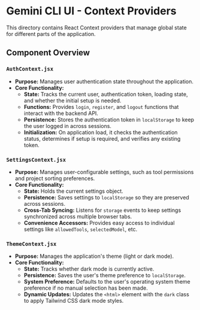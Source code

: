 # Gemini CLI UI - Context Providers

This directory contains React Context providers that manage global state for different parts of the application.

## Component Overview

### `AuthContext.jsx`

-   **Purpose:** Manages user authentication state throughout the application.
-   **Core Functionality:**
    -   **State:** Tracks the current user, authentication token, loading state, and whether the initial setup is needed.
    -   **Functions:** Provides `login`, `register`, and `logout` functions that interact with the backend API.
    -   **Persistence:** Stores the authentication token in `localStorage` to keep the user logged in across sessions.
    -   **Initialization:** On application load, it checks the authentication status, determines if setup is required, and verifies any existing token.

### `SettingsContext.jsx`

-   **Purpose:** Manages user-configurable settings, such as tool permissions and project sorting preferences.
-   **Core Functionality:**
    -   **State:** Holds the current settings object.
    -   **Persistence:** Saves settings to `localStorage` so they are preserved across sessions.
    -   **Cross-Tab Syncing:** Listens for `storage` events to keep settings synchronized across multiple browser tabs.
    -   **Convenience Accessors:** Provides easy access to individual settings like `allowedTools`, `selectedModel`, etc.

### `ThemeContext.jsx`

-   **Purpose:** Manages the application's theme (light or dark mode).
-   **Core Functionality:**
    -   **State:** Tracks whether dark mode is currently active.
    -   **Persistence:** Saves the user's theme preference to `localStorage`.
    -   **System Preference:** Defaults to the user's operating system theme preference if no manual selection has been made.
    -   **Dynamic Updates:** Updates the `<html>` element with the `dark` class to apply Tailwind CSS dark mode styles.
